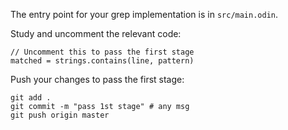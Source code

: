 The entry point for your grep implementation is in `src/main.odin`.

Study and uncomment the relevant code: 

```odin
// Uncomment this to pass the first stage
matched = strings.contains(line, pattern)
```

Push your changes to pass the first stage:

```
git add .
git commit -m "pass 1st stage" # any msg
git push origin master
```
